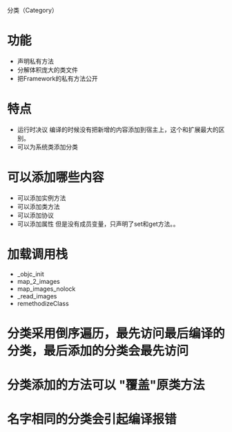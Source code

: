 分类（Category）
# 功能
* 声明私有方法
* 分解体积庞大的类文件
* 把Framework的私有方法公开

# 特点
* 运行时决议 编译的时候没有把新增的内容添加到宿主上，这个和扩展最大的区别。
* 可以为系统类添加分类 

# 可以添加哪些内容
* 可以添加实例方法
* 可以添加类方法
* 可以添加协议
* 可以添加属性 但是没有成员变量，只声明了set和get方法。。

# 加载调用栈
* _objc_init
* map_2_images
* map_images_nolock
* _read_images
* remethodizeClass

# 分类采用倒序遍历，最先访问最后编译的分类，最后添加的分类会最先访问

# 分类添加的方法可以 "覆盖"原类方法

# 名字相同的分类会引起编译报错